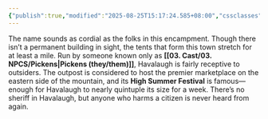 ```yaml
---
{"publish":true,"modified":"2025-08-25T15:17:24.585+08:00","cssclasses":""}
---
```


The name sounds as cordial as the folks in this encampment. Though there isn’t a permanent building in sight, the tents that form this town stretch for at least a mile. Run by someone known only as **[[03. Cast/03. NPCS/Pickens\|Pickens (they/them)]]**, Havalaugh is fairly receptive to outsiders. The outpost is considered to host the premier marketplace on the eastern side of the mountain, and its **High Summer Festival** is famous—enough for Havalaugh to nearly quintuple its size for a week. There’s no sheriff in Havalaugh, but anyone who harms a citizen is never heard from again.